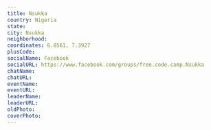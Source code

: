 ```yaml
---
title: Nsukka
country: Nigeria
state: 
city: Nsukka
neighborhood: 
coordinates: 6.8561, 7.3927
plusCode:
socialName: Facebook
socialURL: https://www.facebook.com/groups/free.code.camp.Nsukka
chatName:
chatURL:
eventName:
eventURL:
leaderName:
leaderURL:
oldPhoto: 
coverPhoto:
---
```

